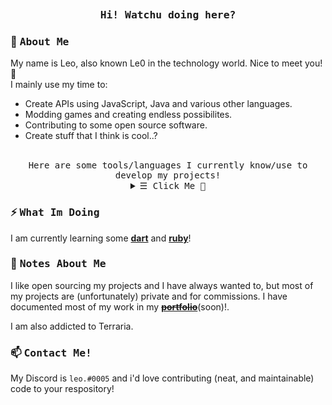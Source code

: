 <br> <h3 align="center"><samp><b>Hi! Watchu doing here?</b></samp></h3>

### 🌟 <samp>About Me</samp>

My name is Leo, also known Le0 in the technology world. Nice to meet you! 👋
<br>
I mainly use my time to:

- Create APIs using JavaScript, Java and various other languages.
- Modding games and creating endless possibilites.
- Contributing to some open source software.
- Create stuff that I think is cool..?
<br>

<div align="center"><samp>Here are some tools/languages I currently know/use to develop my projects!</b></samp></div>

<details align="center">

   <summary> <samp>&#9776; Click Me 💾</samp></summary>
   <p align="center">
     <br>
     <samp> 🌠 Languages </samp>
     <br>
        <img alt="NodeJS" src="https://img.shields.io/badge/node.js-%2343853D.svg?style=for-the-badge&logo=node-dot-js&logoColor=white"/>
        <img alt="Java" src="https://img.shields.io/badge/java-%23ED8B00.svg?style=for-the-badge&logo=java&logoColor=white"/>
        <img alt="TypeScript" src="https://img.shields.io/badge/typescript-%23007ACC.svg?style=for-the-badge&logo=typescript&logoColor=white"/>
        <br> <br>
        <samp> 💿 Tools </samp>
        <br>
        <img alt="Visual Studio Code" src="https://img.shields.io/badge/VisualStudioCode-0078d7.svg?style=for-the-badge&logo=visual-studio-code&logoColor=white"/>
        <img alt="IntelliJ IDEA" src="https://img.shields.io/badge/IntelliJIDEA-000000.svg?style=for-the-badge&logo=intellij-idea&logoColor=white"/>
        <img alt="Vim" src="https://img.shields.io/badge/VIM-%2311AB00.svg?style=for-the-badge&logo=vim&logoColor=white"/>
        <img alt="Git" src="https://img.shields.io/badge/git-%23F05033.svg?style=for-the-badge&logo=git&logoColor=white"/>
        <br>
        <img alt="MySQL" src="https://img.shields.io/badge/mysql-%2300f.svg?style=for-the-badge&logo=mysql&logoColor=white"/>
        <img alt="MongoDB" src ="https://img.shields.io/badge/MongoDB-%234ea94b.svg?style=for-the-badge&logo=mongodb&logoColor=white"/>
        <img alt="Ubuntu" src="https://img.shields.io/badge/Ubuntu-E95420?style=for-the-badge&logo=ubuntu&logoColor=white" />
        <img alt="Trello" src="https://img.shields.io/badge/Trello-%23026AA7.svg?style=for-the-badge&logo=Trello&logoColor=white"/> 	
  <br>
  <img src="https://github-readme-stats.vercel.app/api?username=disaaalt&bg_color=30,e96443,904e95&title_color=fff&text_color=fff"></img><br>
  </samp>
  </p>
</details>

### ⚡ <samp>What Im Doing</samp>

I am currently learning some [**dart**](https://dart.dev) and [**ruby**](https://www.ruby-lang.org/en/)!

### 🎵 <samp>Notes About Me</samp>

I like open sourcing my projects and I have always wanted to, but most of my projects are (unfortunately) private and for commissions. I have documented most of my work in my <strike>[**portfolio**](https://leo0.xyz)</strike>(soon)!.

I am also addicted to Terraria.
<br>

### 📫 <samp>Contact Me!</samp>

My Discord is `leo.#0005` and i'd love contributing (neat, and maintainable) code to your respository!
